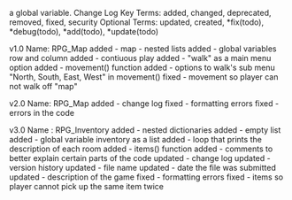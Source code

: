 a global variable. Change Log Key Terms:
   added, changed, deprecated, removed, fixed, security
Optional Terms:
   updated, created, *fix(todo), *debug(todo), *add(todo), *update(todo)

v1.0
Name: RPG_Map
added - map - nested lists
added - global variables row and column
added - contiuous play
added - "walk" as a main menu option
added - movement() function
added - options to walk's sub menu "North, South, East, West" in movement()
fixed - movement so player can not walk off "map"

v2.0
Name: RPG_Map
added - change log
fixed - formatting errors
fixed - errors in the code

v3.0
Name : RPG_Inventory
added - nested dictionaries
added - empty list
added - global variable inventory as a list
added - loop that prints the description of each room
added - items() function
added - comments to better explain certain parts of the code
updated - change log
updated - version history
updated - file name
updated - date the file was submitted
updated - description of the game
fixed - formatting errors
fixed - items so player cannot pick up the same item twice
